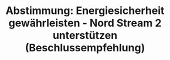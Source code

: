 ---
abstimmung:
  abstimmung: 1
  bundestagssitzung: 192
  legislaturperiode: 19
categories:
- Todo
data:
- title: Abstimmungsergebnis 20201119_1-data.pdf
  url: /res/2021-btw/abstimmungsergebnisse/20201119_1-data.pdf
- title: Abstimmungsergebnis 20201119_1_xls-data.xlsx
  url: /res/2021-btw/abstimmungsergebnisse/20201119_1_xls-data.xlsx
- title: Abstimmungsergebnis 20201119_1_xls-data.csv
  url: /res/2021-btw/abstimmungsergebnisse/csv/20201119_1_xls-data.csv
ergebnis:
  afd:
    enthaltung: 0
    gesamt: 89
    ja: 0
    nein: 80
    nichtabgegeben: 9
    ungueltig: 0
  bü90/gr:
    enthaltung: 0
    gesamt: 67
    ja: 63
    nein: 0
    nichtabgegeben: 4
    ungueltig: 0
  cdu/csu:
    enthaltung: 0
    gesamt: 246
    ja: 224
    nein: 0
    nichtabgegeben: 22
    ungueltig: 0
  die linke.:
    enthaltung: 0
    gesamt: 69
    ja: 59
    nein: 0
    nichtabgegeben: 10
    ungueltig: 0
  fdp:
    enthaltung: 1
    gesamt: 80
    ja: 76
    nein: 0
    nichtabgegeben: 3
    ungueltig: 0
  file: 20201119_1_xls-data.xlsx
  fraktionslos:
    enthaltung: 0
    gesamt: 6
    ja: 1
    nein: 3
    nichtabgegeben: 2
    ungueltig: 0
  spd:
    enthaltung: 0
    gesamt: 151
    ja: 133
    nein: 0
    nichtabgegeben: 18
    ungueltig: 0
layout: abstimmung
links:
- title: Link zu bundestag.de
  url: https://www.bundestag.de/parlament/plenum/abstimmung/abstimmung?id=700
preview: 'Deutscher Bundestag


  192. Sitzung des Deutschen Bundestages

  am Donnerstag, 19. November 2020


  Endgültiges Ergebnis der Namentlichen Abstimmung Nr. 1


  Beschlussempfehlung des Ausschusses für Wirtschaft und Energie (9. Ausschuss)

  zu dem Antrag der Abgeordneten Leif-Erik Holm, Tino Chrupalla, Dr. Heiko Heßenkemper,

  weiterer Abgeordneter und der Fraktion der AfD

  Energiesicherheit gewährleisten - Nord Stream 2 unterstützen

  Drs. 19/22552 und 19/23404'
tags:
- Todo
title: 'Abstimmung: Energiesicherheit gewährleisten - Nord Stream 2 unterstützen (Beschlussempfehlung)'
---
